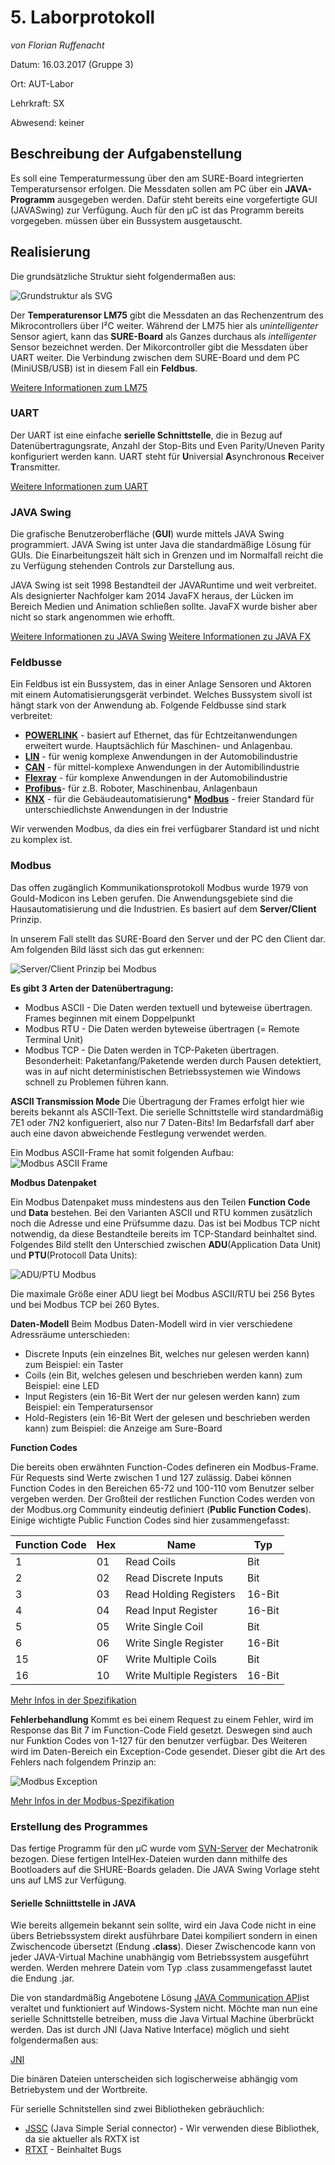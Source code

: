 # **5. Laborprotokoll** 

*von Florian Ruffenacht*

Datum: 16.03.2017 (Gruppe 3)

Ort: AUT-Labor

Lehrkraft: SX

Abwesend: keiner

## **Beschreibung der Aufgabenstellung**

Es soll eine Temperaturmessung über den am SURE-Board integrierten Temperatursensor erfolgen. Die Messdaten sollen am PC über ein **JAVA-Programm** ausgegeben werden. Dafür steht bereits eine vorgefertigte GUI (JAVASwing) zur Verfügung. Auch für den µC ist das Programm bereits vorgegeben.  müssen über ein Bussystem ausgetauscht.

## **Realisierung**

Die grundsätzliche Struktur sieht folgendermaßen aus:

![Grundstruktur als SVG](https://github.com/HTLMechatronics/m14-la1-sx/blob/rufflm14/rufflm14/BildGrundstruktur.svg)

Der  **Temperaturensor LM75** gibt die Messdaten an das Rechenzentrum des Mikrocontrollers über I²C weiter. Während der LM75 hier als _unintelligenter_ Sensor agiert, kann das **SURE-Board** als Ganzes durchaus als _intelligenter_ Sensor bezeichnet werden. Der Mikorcontroller gibt die Messdaten über UART weiter. Die Verbindung zwischen dem SURE-Board und dem PC (MiniUSB/USB) ist in diesem Fall ein **Feldbus**.

[Weitere Informationen zum LM75](http://www.franksteinberg.de/lm75.htm)

### UART

Der UART ist eine einfache **serielle Schnittstelle**, die in Bezug auf Datenübertragungsrate, Anzahl der Stop-Bits und Even Parity/Uneven Parity konfiguriert werden kann. UART steht für **U**niversial **A**synchronous **R**eceiver **T**ransmitter. 

[Weitere Informationen zum UART](https://www.mikrocontroller.net/articles/AVR-Tutorial:_UART)

### JAVA Swing 

Die grafische Benutzeroberfläche (**GUI**) wurde mittels JAVA Swing programmiert. JAVA Swing ist unter Java die standardmäßige Lösung für GUIs. Die Einarbeitungszeit hält sich in Grenzen und im Normalfall reicht die zu Verfügung stehenden  Controls zur Darstellung aus. 

JAVA Swing ist seit 1998 Bestandteil der JAVARuntime und weit verbreitet. Als designierter Nachfolger kam 2014 JavaFX heraus, der Lücken im Bereich Medien und Animation schließen sollte. JavaFX wurde bisher aber nicht so stark angenommen wie erhofft.

[Weitere Informationen zu JAVA Swing](https://de.wikipedia.org/wiki/JavaFX)
[Weitere Informationen zu JAVA FX](https://de.wikipedia.org/wiki/Swing_(Java))

### Feldbusse


Ein Feldbus ist ein Bussystem, das in einer Anlage Sensoren und Aktoren mit einem Automatisierungsgerät verbindet. Welches Bussystem sivoll ist  hängt stark von der Anwendung ab. Folgende Feldbusse sind stark verbreitet:

* **[POWERLINK](https://de.wikipedia.org/wiki/Ethernet_Powerlink)** - basiert auf Ethernet, das für Echtzeitanwendungen erweitert wurde. Hauptsächlich für Maschinen- und Anlagenbau. 
* **[LIN](https://de.wikipedia.org/wiki/Local_Interconnect_Network)** - für wenig komplexe Anwendungen in der Automobilindustrie
* **[CAN](https://de.wikipedia.org/wiki/Controller_Area_Network)** - für mittel-komplexe Anwendungen in der Automibilindustrie
* **[Flexray](https://de.wikipedia.org/wiki/FlexRay)** - für komplexe Anwendungen in der Automobilindustrie
* **[Profibus](https://de.wikipedia.org/wiki/Profibus)**- für z.B. Roboter, Maschinenbau, Anlagenbaun
* **[KNX](https://de.wikipedia.org/wiki/KNX-Standard)** - für die Gebäudeautomatisierung* **[Modbus](https://de.wikipedia.org/wiki/Modbus)** - freier Standard für unterschiedlichste Anwendungen in der Industrie

Wir verwenden Modbus, da dies ein frei verfügbarer Standard ist und nicht zu komplex ist.

### Modbus

Das offen zugänglich Kommunikationsprotokoll Modbus wurde 1979 von Gould-Modicon ins Leben gerufen. Die Anwendungsgebiete sind die Hausautomatisierung und die Industrien. Es basiert auf dem **Server/Client** Prinzip. 

In unserem Fall stellt das SURE-Board den Server und der PC den Client dar. Am folgenden Bild lässt sich das gut erkennen:

![Server/Client Prinzip bei Modbus](https://github.com/HTLMechatronics/m14-la1-sx/blob/rufflm14/rufflm14/ModbusServerClient.png)

**Es gibt 3 Arten der Datenübertragung:**

* Modbus ASCII - Die Daten werden textuell und byteweise übertragen. Frames beginnen mit einem Doppelpunkt
* Modbus RTU - Die Daten werden byteweise übertragen (= Remote Terminal Unit)
* Modbus TCP - Die Daten werden in TCP-Paketen übertragen. Besonderheit: Paketanfang/Paketende werden durch Pausen detektiert, was in auf nicht deterministischen Betriebssystemen wie Windows schnell zu Problemen führen kann.

**ASCII Transmission Mode**
Die Übertragung der Frames erfolgt hier wie bereits bekannt als ASCII-Text. Die serielle Schnittstelle wird standardmäßig 7E1 oder 7N2 konfigueriert, also nur 7 Daten-Bits! Im Bedarfsfall darf aber auch eine davon abweichende Festlegung verwendet werden.

Ein Modbus ASCII-Frame hat somit folgenden Aufbau:
![Modbus ASCII Frame](https://github.com/HTLMechatronics/m14-la1-sx/blob/rufflm14/rufflm14/ModbusADUPDU.png)

**Modbus Datenpaket**

Ein Modbus Datenpaket muss mindestens aus den Teilen **Function Code** und **Data** bestehen. Bei den Varianten ASCII und RTU kommen zusätzlich noch die Adresse und eine Prüfsumme dazu. Das ist bei Modbus TCP nicht notwendig, da diese Bestandteile bereits im TCP-Standard beinhaltet sind. Folgendes Bild stellt den Unterschied zwischen **ADU**(Application Data Unit) und **PTU**(Protocoll Data Units):

![ADU/PTU Modbus](https://github.com/HTLMechatronics/m14-la1-sx/blob/rufflm14/rufflm14/ModbusADUPDU.png)

Die maximale Größe einer ADU liegt bei Modbus ASCII/RTU bei 256 Bytes und bei Modbus TCP bei 260 Bytes.

**Daten-Modell**
Beim Modbus Daten-Modell wird in vier verschiedene Adressräume unterschieden:

* Discrete Inputs (ein einzelnes Bit, welches nur gelesen werden kann) zum Beispiel: ein Taster
* Coils (ein Bit, welches gelesen und beschrieben werden kann) zum Beispiel: eine LED
* Input Registers (ein 16-Bit Wert der nur gelesen werden kann) zum Beispiel: ein Temperatursensor
* Hold-Registers (ein 16-Bit Wert der gelesen und beschrieben werden kann) zum Beispiel: die Anzeige am Sure-Board

**Function Codes**

Die  bereits oben erwähnten Function-Codes defineren ein Modbus-Frame. Für Requests sind Werte zwischen 1 und 127 zulässig. Dabei können Function Codes in den Bereichen 65-72 und 100-110 vom Benutzer selber vergeben werden. Der Großteil der restlichen Function Codes werden von der Modbus.org Community eindeutig definiert (**Public Function Codes**).
Einige wichtigte Public Function Codes sind hier zusammengefasst:

Function Code | Hex | Name | Typ
--------------- | --------- | --------- | ---
1 | 01 | Read Coils | Bit
2 | 02 | Read Discrete Inputs | Bit
3 | 03 | Read Holding Registers | 16-Bit
4 | 04 | Read Input Register | 16-Bit
5 | 05 | Write Single Coil | Bit
6 | 06 | Write Single Register | 16-Bit 
15| 0F | Write Multiple Coils |	Bit
16| 10 | Write Multiple Registers | 16-Bit

[Mehr Infos in der Spezifikation](http://www.modbus.org/docs/Modbus_Application_Protocol_V1_1b3.pdf)

**Fehlerbehandlung** 
Kommt es bei einem Request zu einem Fehler, wird im Response das Bit 7 im Function-Code Field gesetzt. Deswegen sind auch nur Funktion Codes von 1-127 für den benutzer verfügbar. Des Weiteren wird im Daten-Bereich ein Exception-Code gesendet. Dieser gibt die Art des Fehlers nach folgendem Prinzip an:

![Modbus Exception]()

[Mehr Infos in der Modbus-Spezifikation](http://www.modbus.org/docs/Modbus_Application_Protocol_V1_1b3.pdf)

### Erstellung des Programmes

Das fertige Programm für den µC wurde vom [SVN-Server](https://www.htl-mechatronik.at/svn/modbus) der Mechatronik bezogen. Diese fertigen IntelHex-Dateien wurden dann mithilfe des Bootloaders auf die SHURE-Boards geladen. Die JAVA Swing Vorlage steht uns auf LMS zur Verfügung.

#### Serielle Schniittstelle in JAVA

Wie bereits allgemein bekannt sein sollte, wird ein Java Code nicht in eine übers Betriebssystem direkt ausführbare Datei kompiliert sondern in einen Zwischencode übersetzt (Endung **.class**). Dieser Zwischencode kann von jeder JAVA-Virtual Machine unabhängig vom Betriebssystem ausgeführt werden. Werden mehrere Datein vom Typ .class zusammengefasst lautet die Endung .jar. 

Die von standardmäßig Angebotene Lösung [JAVA Communication API](http://www.oracle.com/technetwork/java/index-jsp-141752.html)ist veraltet und funktioniert auf Windows-System nicht. Möchte man nun eine serielle Schnittstelle betreiben, muss die Java Virtual Machine überbrückt werden. Das ist durch JNI (Java  Native Interface) möglich und sieht folgendermaßen aus:

[JNI](https://github.com/HTLMechatronics/m14-la1-sx/blob/rufflm14/rufflm14/JNI.svg)

Die binären Dateien unterscheiden sich logischerweise abhängig vom Betriebystem und der Wortbreite.

Für serielle Schnitstellen sind zwei Bibliotheken gebräuchlich:

* [JSSC](https://github.com/scream3r/java-simple-serial-connector) (Java Simple Serial connector) - Wir verwenden diese Bibliothek, da sie aktueller als RXTX ist
* [RTXT](http://rxtx.qbang.org/wiki/index.php/Main_Page) - Beinhaltet Bugs 
